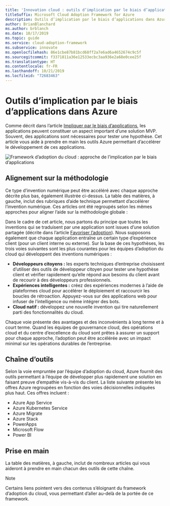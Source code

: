```yaml
---
title: 'Innovation cloud : outils d’implication par le biais d’applications dans Azure'
titleSuffix: Microsoft Cloud Adoption Framework for Azure
description: Outils d’implication par le biais d’applications dans Azure
author: BrianBlanchard
ms.author: brblanch
ms.date: 10/17/2019
ms.topic: guide
ms.service: cloud-adoption-framework
ms.subservice: innovate
ms.openlocfilehash: 86e1cbe87b81bcd68ff2a7e6ad6a4652674c9c5f
ms.sourcegitcommit: f3371811a36e12533ecbc3aa936e2a68e0cee25f
ms.translationtype: HT
ms.contentlocale: fr-FR
ms.lasthandoff: 10/21/2019
ms.locfileid: "72683463"
---
```

# <a name="tools-to-engage-via-apps-in-azure"></a>Outils d’implication par le biais d’applications dans Azure

Comme décrit dans l’article [Impliquer par le biais d’applications](../considerations/apps.md), les applications peuvent constituer un aspect important d’une solution MVP. Souvent, des applications sont nécessaires pour tester une hypothèse. Cet article vous aide à prendre en main les outils Azure permettant d’accélérer le développement de ces applications.

![Framework d’adoption du cloud : approche de l’implication par le biais d’applications](../../_images/innovate/engage-via-apps.png)

## <a name="alignment-to-the-methodology"></a>Alignement sur la méthodologie

Ce type d’invention numérique peut être accéléré avec chaque approche décrite plus bas, également illustrée ci-dessus. La table des matières, à gauche, inclut des rubriques d’aide technique permettant d’accélérer l’invention numérique. Ces articles ont été regroupés selon les mêmes approches pour aligner l’aide sur la méthodologie globale :

Dans le cadre de cet article, nous partons du principe que toutes les inventions qui se traduisent par une application sont issues d’une solution partagée (décrite dans l’article [Favoriser l’adoption](./ci-cd.md)). Nous supposons également que chaque application entraîne un certain type d’expérience client (pour un client interne ou externe). Sur la base de ces hypothèses, les trois voies suivantes sont les plus courantes pour les équipes d’adoption du cloud qui développent des inventions numériques :

- **Développeurs citoyens :** les experts techniques d’entreprise choisissent d’utiliser des outils de développeur citoyen pour tester une hypothèse client et vérifier rapidement qu’elle répond aux besoins du client avant de recourir à des développeurs professionnels.
- **Expériences intelligentes :** créez des expériences modernes à l’aide de plateformes cloud pour accélérer le déploiement et raccourcir les boucles de rétroaction. Appuyez-vous sur des applications web pour infuser de l’intelligence ou même intégrer des bots.
- **Cloud natif :** développez une nouvelle invention qui tire naturellement parti des fonctionnalités du cloud.

Chaque voie présente des avantages et des inconvénients à long terme et à court terme. Quand les équipes de gouvernance cloud, des opérations cloud et du centre d’excellence du cloud sont prêtes à assurer un support pour chaque approche, l’adoption peut être accélérée avec un impact minimal sur les opérations durables de l’entreprise.

## <a name="toolchain"></a>Chaîne d’outils

Selon la voie empruntée par l’équipe d’adoption du cloud, Azure fournit des outils permettant à l’équipe de développer plus rapidement une solution en faisant preuve d’empathie vis-à-vis du client. La liste suivante présente les offres Azure regroupées en fonction des voies décisionnelles indiquées plus haut. Ces offres incluent :

- Azure App Service
- Azure Kubernetes Service
- Azure Migrate
- Azure Stack
- PowerApps
- Microsoft Flow
- Power BI

## <a name="get-started"></a>Prise en main

La table des matières, à gauche, inclut de nombreux articles qui vous aideront à prendre en main chacun des outils de cette chaîne.

> [!NOTE]
> Certains liens pointent vers des contenus s’éloignant du framework d’adoption du cloud, vous permettant d’aller au-delà de la portée de ce framework.

